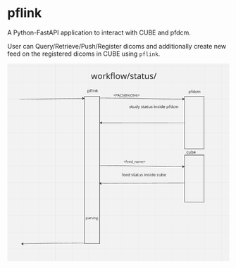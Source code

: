 # pflink
A Python-FastAPI application to interact with CUBE and pfdcm.

User can Query/Retrieve/Push/Register dicoms and additionally create new feed on the registered dicoms in CUBE using `pflink`.

![workflow/status/](https://github.com/FNNDSC/pflink/blob/main/images/workflow_status.png)


